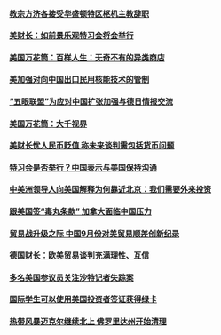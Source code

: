 #### [教宗方济各接受华盛顿特区枢机主教辞职](../pages/zg_yre_rvq/4610821.md?t=10121833) 

#### [美财长：如前景乐观特习会将会举行](../pages/zg_yre_rvq/4610784.md?t=10121833) 

#### [美国万花筒：百样人生：无奇不有的异类商店](../pages/zg_yre_rvq/4610663.md?t=10121833) 

#### [美加强对向中国出口民用核能技术的管制](../pages/zg_yre_rvq/4610654.md?t=10121833) 

#### [“五眼联盟”为应对中国扩张加强与德日情报交流 ](../pages/zg_yre_rvq/4610644.md?t=10121833) 

#### [美国万花筒：大千视界](../pages/zg_yre_rvq/4610639.md?t=10121833) 

#### [美财长忧人民币贬值 称未来谈判需包括货币问题](../pages/zg_yre_rvq/4610589.md?t=10121833) 

#### [特习会是否举行？中国表示与美国保持沟通](../pages/zg_yre_rvq/4610580.md?t=10121833) 

#### [中美洲领导人向美国解释为何靠近北京：我们需要外来投资](../pages/zg_yre_rvq/4610516.md?t=10121833) 

#### [跟美国签“毒丸条款” 加拿大面临中国压力](../pages/zg_yre_rvq/4610475.md?t=10121833) 

#### [贸易战升级之际 中国9月份对美贸易顺差创新纪录](../pages/zg_yre_rvq/4610476.md?t=10121833) 

#### [德国财长：欧美贸易谈判充满理性、互信](../pages/zg_yre_rvq/4610446.md?t=10121833) 

#### [多名美国参议员关注沙特记者失踪案](../pages/zg_yre_rvq/4610441.md?t=10121833) 

#### [国际学生可以使用美国投资者签证获得绿卡](../pages/zg_yre_rvq/4610415.md?t=10121833) 

#### [热带风暴迈克尔继续北上  佛罗里达州开始清理](../pages/zg_yre_rvq/4610406.md?t=10121833) 

